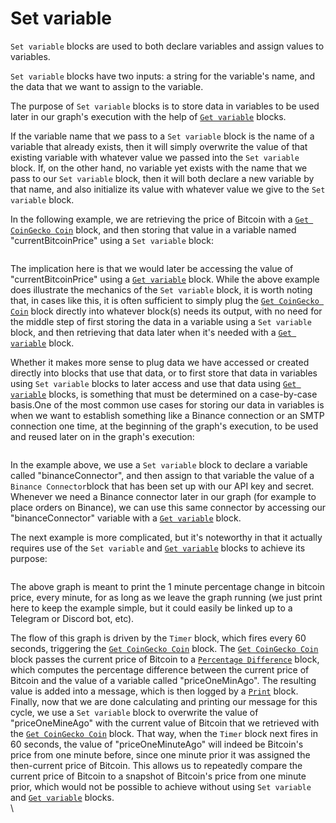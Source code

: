# Set variable

`Set variable` blocks are used to both declare variables and assign values to variables.

`Set variable` blocks have two inputs: a string for the variable's name, and the data that we want to assign to the variable.

The purpose of `Set variable` blocks is to store data in variables to be used later in our graph's execution with the help of [`Get variable`](https://docs.graphlinq.io/blockTypes/1-baseVariable/7-getVariable) blocks.

If the variable name that we pass to a `Set variable` block is the name of a variable that already exists, then it will simply overwrite the value of that existing variable with whatever value we passed into the `Set variable` block. If, on the other hand, no variable yet exists with the name that we pass to our `Set variable` block, then it will both declare a new variable by that name, and also initialize its value with whatever value we give to the `Set variable` block.

In the following example, we are retrieving the price of Bitcoin with a [`Get CoinGecko Coin`](https://docs.graphlinq.io/blockTypes/29-coinGecko/1-getCoinGeckoCoin) block, and then storing that value in a variable named "currentBitcoinPrice" using a `Set variable` block:

<figure><img src="https://i.imgur.com/s8pFecM.png" alt=""><figcaption></figcaption></figure>

The implication here is that we would later be accessing the value of "currentBitcoinPrice" using a [`Get variable`](https://docs.graphlinq.io/blockTypes/1-baseVariable/7-getVariable) block. While the above example does illustrate the mechanics of the `Set variable` block, it is worth noting that, in cases like this, it is often sufficient to simply plug the [`Get CoinGecko Coin`](https://docs.graphlinq.io/blockTypes/29-coinGecko/1-getCoinGeckoCoin) block directly into whatever block(s) needs its output, with no need for the middle step of first storing the data in a variable using a `Set variable` block, and then retrieving that data later when it's needed with a [`Get variable`](https://docs.graphlinq.io/blockTypes/1-baseVariable/7-getVariable) block.

Whether it makes more sense to plug data we have accessed or created directly into blocks that use that data, or to first store that data in variables using `Set variable` blocks to later access and use that data using [`Get variable`](https://docs.graphlinq.io/blockTypes/1-baseVariable/7-getVariable) blocks, is something that must be determined on a case-by-case basis.One of the most common use cases for storing our data in variables is when we want to establish something like a Binance connection or an SMTP connection one time, at the beginning of the graph's execution, to be used and reused later on in the graph's execution:

<figure><img src="https://i.imgur.com/c1Ipyyu.png" alt=""><figcaption></figcaption></figure>

In the example above, we use a `Set variable` block to declare a variable called "binanceConnector", and then assign to that variable the value of a `Binance Connector`block that has been set up with our API key and secret. Whenever we need a Binance connector later in our graph (for example to place orders on Binance), we can use this same connector by accessing our "binanceConnector" variable with a [`Get variable`](https://docs.graphlinq.io/blockTypes/1-baseVariable/7-getVariable) block.

The next example is more complicated, but it's noteworthy in that it actually requires use of the `Set variable` and [`Get variable`](https://docs.graphlinq.io/blockTypes/1-baseVariable/7-getVariable) blocks to achieve its purpose:

<figure><img src="https://i.imgur.com/PbJQmhO.png" alt=""><figcaption></figcaption></figure>

The above graph is meant to print the 1 minute percentage change in bitcoin price, every minute, for as long as we leave the graph running (we just print here to keep the example simple, but it could easily be linked up to a Telegram or Discord bot, etc).

The flow of this graph is driven by the `Timer` block, which fires every 60 seconds, triggering the [`Get CoinGecko Coin`](../../blocks-exchange/coingecko/get-coingecko-coin.md) block. The [`Get CoinGecko Coin`](../../blocks-exchange/coingecko/get-coingecko-coin.md) block passes the current price of Bitcoin to a [`Percentage Difference`](../math/percentage-difference.md) block, which computes the percentage difference between the current price of Bitcoin and the value of a variable called "priceOneMinAgo". The resulting value is added into a message, which is then logged by a [`Print`](../log/print.md) block. Finally, now that we are done calculating and printing our message for this cycle, we use a `Set variable` block to overwrite the value of "priceOneMineAgo" with the current value of Bitcoin that we retrieved with the [`Get CoinGecko Coin`](../../blocks-exchange/coingecko/get-coingecko-coin.md) block. That way, when the `Timer` block next fires in 60 seconds, the value of "priceOneMinuteAgo" will indeed be Bitcoin's price from one minute before, since one minute prior it was assigned the then-current price of Bitcoin. This allows us to repeatedly compare the current price of Bitcoin to a snapshot of Bitcoin's price from one minute prior, which would not be possible to achieve without using `Set variable` and [`Get variable`](get-variable.md) blocks. \
\
